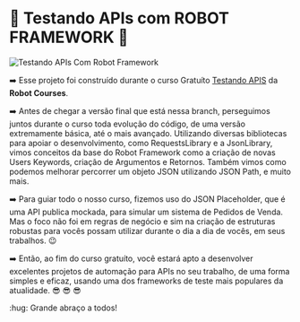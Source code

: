 # :star_struck: Testando APIs com ROBOT FRAMEWORK :star_struck:

![Testando APIs Com Robot Framework](https://github.com/robotcourses/testandoapis/assets/144608203/d342b846-219f-426b-aa49-f252101745df)

:arrow_right: Esse projeto foi construído durante o curso Gratuíto [Testando APIS](https://robotcourses.com.br/courses/testando-apis-com-robot-framework/) da **Robot Courses**.

:arrow_right: Antes de chegar a versão final que está nessa branch, perseguimos juntos durante o curso toda evolução do código, de uma versão extremamente básica, até o mais avançado.
Utilizando diversas bibliotecas para apoiar o desenvolvimento, como RequestsLibrary e a JsonLibrary, vimos conceitos da base do Robot Framework como a criação de novas
Users Keywords, criação de Argumentos e Retornos. Também vimos como podemos melhorar percorrer um objeto JSON utilizando JSON Path, e muito mais.

:arrow_right: Para guiar todo o nosso curso, fizemos uso do JSON Placeholder, que é uma API publica mockada, para simular um sistema de Pedidos de Venda. Mas o foco não foi em regras de negócio
e sim na criação de estruturas robustas para vocês possam utilizar durante o dia a dia de vocês, em seus trabalhos. :wink:

:arrow_right: Então, ao fim do curso gratuíto, você estará apto a desenvolver excelentes projetos de automação para APIs no seu trabalho, de uma forma simples e eficaz, usando uma dos frameworks 
de teste mais populares da atualidade. :sunglasses: :sunglasses: :sunglasses:

:hug: Grande abraço a todos!